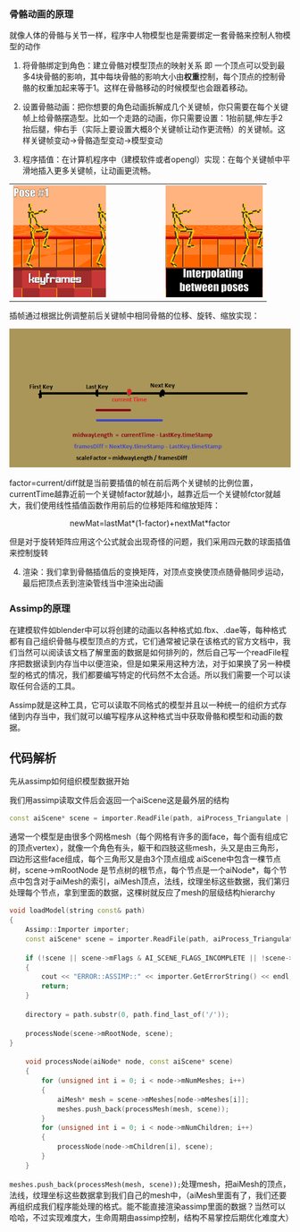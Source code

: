 ### 骨骼动画的原理

就像人体的骨骼与关节一样，程序中人物模型也是需要绑定一套骨骼来控制人物模型的动作

1. 将骨骼绑定到角色：建立骨骼对模型顶点的映射关系 即 一个顶点可以受到最多4块骨骼的影响，其中每块骨骼的影响大小由**权重**控制，每个顶点的控制骨骼的权重加起来等于1。这样在骨骼移动的时候模型也会跟着移动。

2. 设置骨骼动画：把你想要的角色动画拆解成几个关键帧，你只需要在每个关键帧上给骨骼摆造型。比如一个走路的动画，你只需要设置：1抬前腿,伸左手2抬后腿，伸右手（实际上要设置大概8个关键帧让动作更流畅）的关键帧。这样关键帧变动->骨骼造型变动->模型变动

3. 程序插值：在计算机程序中（建模软件或者opengl）实现：在每个关键帧中平滑地插入更多关键帧，让动画更流畅。

<table align="center">
  <tr>
    <td style="padding-right:100px;">
      <img src="tutorial.assets/poses.gif" style="height:200px;">
    </td>
    <td>
      <img src="tutorial.assets/interpolating.gif" style="height:200px;">
    </td>
  </tr>
</table>

插帧通过根据比例调整前后关键帧中相同骨骼的位移、旋转、缩放实现：

<div align="center">
    <img src="tutorial.assets/scale_factor.png" alt="img">
</div>

factor=current/diff就是当前要插值的帧在前后两个关键帧的比例位置，currentTime越靠近前一个关键帧factor就越小，越靠近后一个关键帧fctor就越大，我们使用线性插值函数作用前后的位移矩阵和缩放矩阵：

<p align="center"> newMat=lastMat*(1-factor)+nextMat*factor</p>

但是对于旋转矩阵应用这个公式就会出现奇怪的问题，我们采用四元数的球面插值来控制旋转

4. 渲染：我们拿到骨骼插值后的变换矩阵，对顶点变换使顶点随骨骼同步运动，最后把顶点丢到渲染管线当中渲染出动画

### Assimp的原理

在建模软件如blender中可以将创建的动画以各种格式如.fbx、.dae等，每种格式都有自己组织骨骼与模型顶点的方式，它们通常被记录在该格式的官方文档中，我们当然可以阅读该文档了解里面的数据是如何排列的，然后自己写一个readFile程序把数据读到内存当中以便渲染，但是如果采用这种方法，对于如果换了另一种模型的格式的情况，我们都要编写特定的代码然不太合适。所以我们需要一个可以读取任何合适的工具。

Assimp就是这种工具，它可以读取不同格式的模型并且以一种统一的组织方式存储到内存当中，我们就可以编写程序从这种格式当中获取骨骼和模型和动画的数据。

## 代码解析

先从assimp如何组织模型数据开始

我们用assimp读取文件后会返回一个aiScene这是最外层的结构

```cpp
const aiScene* scene = importer.ReadFile(path, aiProcess_Triangulate | aiProcess_GenSmoothNormals | aiProcess_FlipUVs | aiProcess_CalcTangentSpace);
```

通常一个模型是由很多个网格mesh（每个网格有许多的面face，每个面有组成它的顶点vertex），就像一个角色有头，躯干和四肢这些mesh，头又是由三角形，四边形这些face组成，每个三角形又是由3个顶点组成
aiScene中包含一棵节点树，scene->mRootNode 是节点树的根节点，每个节点是一个aiNode*，每个节点中包含对于aiMesh的索引，aiMesh顶点，法线，纹理坐标这些数据，我们第归处理每个节点，拿到里面的数据，这棵树就反应了mesh的层级结构hierarchy

```cpp
void loadModel(string const& path)
{
	Assimp::Importer importer;
	const aiScene* scene = importer.ReadFile(path, aiProcess_Triangulate | aiProcess_GenSmoothNormals | aiProcess_FlipUVs | aiProcess_CalcTangentSpace);

	if (!scene || scene->mFlags & AI_SCENE_FLAGS_INCOMPLETE || !scene->mRootNode)
	{
		cout << "ERROR::ASSIMP::" << importer.GetErrorString() << endl;
		return;
	}

	directory = path.substr(0, path.find_last_of('/'));

	processNode(scene->mRootNode, scene);
}

	void processNode(aiNode* node, const aiScene* scene)
	{
		for (unsigned int i = 0; i < node->mNumMeshes; i++)
		{
			aiMesh* mesh = scene->mMeshes[node->mMeshes[i]];
			meshes.push_back(processMesh(mesh, scene));
		}
		for (unsigned int i = 0; i < node->mNumChildren; i++)
		{
			processNode(node->mChildren[i], scene);
		}
	}
```

`meshes.push_back(processMesh(mesh, scene));`处理mesh，把aiMesh的顶点，法线，纹理坐标这些数据拿到我们自己的mesh中，（aiMesh里面有了，我们还要再组织成我们程序能处理的格式。能不能直接渲染assimp里面的数据？当然可以哈哈，不过实现难度大，生命周期由assimp控制，结构不易掌控后期优化难度大）